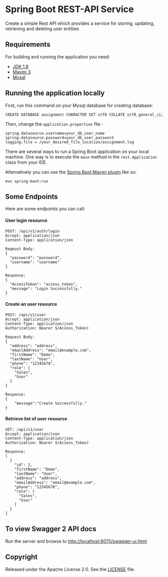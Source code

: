 # Spring Boot REST-API Service

Create a simple Rest API which provides a service for storing, updating, retrieving and deleting user entities

## Requirements

For building and running the application you need:

- [JDK 1.8](http://www.oracle.com/technetwork/java/javase/downloads/jdk8-downloads-2133151.html)
- [Maven 3](https://maven.apache.org)
- [Mysql](https://www.mysql.com/downloads/)

## Running the application locally

First, run this command on your Mysql database for creating database:

```
CREATE DATABASE assignment CHARACTER SET utf8 COLLATE utf8_general_ci;
```

Then, change the `application.properties` file :

```
spring.datasource.username=your_db_user_name
spring.datasource.password=your_db_user_password
logging.file = /your_desired_file_location/assignment.log
```

There are several ways to run a Spring Boot application on your local machine. 
One way is to execute the `main` method in the `rest.Application` class from your IDE.

Alternatively you can use the [Spring Boot Maven plugin](https://docs.spring.io/spring-boot/docs/current/reference/html/build-tool-plugins-maven-plugin.html) like so:

```shell
mvn spring-boot:run
```

## Some Endpoints

Here are some endpoints you can call:

#### User login resource

```
POST: /api/v1/auth/login
Accept: application/json
Content-Type: application/json

Reqeust Body:
{
  "password": "password",
  "username": "username"
}

Response:
{
  "AccessToken": "access_token",
  "message": "Login Successfully."
}
```

#### Create an user resource

```
POST: /api/v1/user
Accept: application/json
Content-Type: application/json
Authorization: Bearer $(Access_Token)

Request Body:
{
  "address": "address",
  "emailAddress": "email@example.com",
  "firstName": "Demo",
  "lastName": "User",
  "phone": "12345678",
  "role": [
    "Sales",
    "User"
  ]
}

Response:
{
    "message":"Create Successfully."
}
```

#### Retrieve list of user resource

```
GET: /api/v1/user
Accept: application/json
Content-Type: application/json
Authorization: Bearer $(Access_Token)

Response:
[
  {
    "id": 2,
    "firstName": "Demo",
    "lastName": "User",
    "address": "address",
    "emailAddress": "email@example.com",
    "phone": "12345678",
    "role": [
      "Sales",
      "User"
    ]
  }
]
```

## To view Swagger 2 API docs

Run the server and browse to [http://localhost:8070/swagger-ui.html](http://localhost:8090/swagger-ui.html)

## Copyright

Released under the Apache License 2.0. See the [LICENSE](https://github.com/codecentric/springboot-sample-app/blob/master/LICENSE) file.